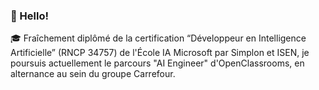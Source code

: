 ### 👋 Hello!

🎓 Fraîchement diplômé de la certification “Développeur en Intelligence Artificielle” (RNCP 34757) de l'École IA Microsoft par Simplon et ISEN, je poursuis actuellement le parcours "AI Engineer" d'OpenClassrooms, en alternance au sein du groupe Carrefour.